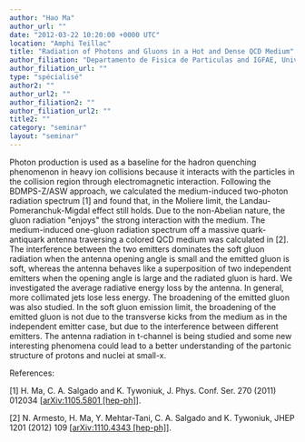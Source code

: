 ```yaml
---
author: "Hao Ma"
author_url: ""
date: "2012-03-22 10:20:00 +0000 UTC"
location: "Amphi Teillac"
title: "Radiation of Photons and Gluons in a Hot and Dense QCD Medium"
author_filiation: "Departamento de Fisica de Particulas and IGFAE, Universidade de Santiago de Compostela, E-15782 Santiago de Compostela, Galicia-Spain"
author_filiation_url: ""
type: "spécialisé"
author2: ""
author_url2: ""
author_filiation2: ""
author_filiation_url2: ""
title2: ""
category: "seminar" 
layout: "seminar"
---
```

Photon production is used as a baseline for the hadron quenching phenomenon in heavy ion collisions because it interacts with the particles in the collision region through electromagnetic interaction. Following the BDMPS-Z/ASW approach, we calculated the medium-induced two-photon radiation spectrum [1] and found that, in the Moliere limit, the Landau-Pomeranchuk-Migdal effect still holds. Due to the non-Abelian nature, the gluon radiation "enjoys" the strong interaction with the medium. The medium-induced one-gluon radiation spectrum off a massive quark-antiquark antenna traversing a colored QCD medium was calculated in [2]. The interference between the two emitters dominates the soft gluon radiation when the antenna opening angle is small and the emitted gluon is soft, whereas the antenna behaves like a superposition of two independent emitters when the opening angle is large and the radiated gluon is hard. We investigated the average radiative energy loss by the antenna. In general, more collimated jets lose less energy. The broadening of the emitted gluon was also studied. In the soft gluon emission limit, the broadening of the emitted gluon is not due to the transverse kicks from the medium as in the independent emitter case, but due to the interference between different emitters. The antenna radiation in t-channel is being studied and some new interesting phenomena could lead to a better understanding of the partonic structure of protons and nuclei at small-x.

References:

[1] H. Ma, C. A. Salgado and K. Tywoniuk, J. Phys. Conf. Ser. 270 (2011) 012034 [[arXiv:1105.5801 [hep-ph]](http://arxiv.org/abs/1105.5801)].

[2] N. Armesto, H. Ma, Y. Mehtar-Tani, C. A. Salgado and K. Tywoniuk, JHEP 1201 (2012) 109 [[arXiv:1110.4343 [hep-ph]](http://arxiv.org/abs/1110.4343)].
